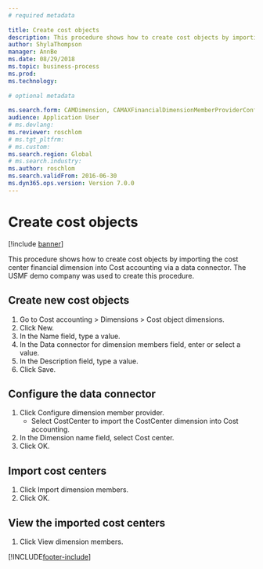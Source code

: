 ```yaml
--- 
# required metadata 
 
title: Create cost objects 
description: This procedure shows how to create cost objects by importing the cost center financial dimension into Cost accounting via a data connector. 
author: ShylaThompson
manager: AnnBe 
ms.date: 08/29/2018
ms.topic: business-process 
ms.prod:  
ms.technology:  
 
# optional metadata 
 
ms.search.form: CAMDimension, CAMAXFinancialDimensionMemberProviderConfiguration, CAMDimensionMember   
audience: Application User 
# ms.devlang:  
ms.reviewer: roschlom
# ms.tgt_pltfrm:  
# ms.custom:  
ms.search.region: Global
# ms.search.industry: 
ms.author: roschlom
ms.search.validFrom: 2016-06-30 
ms.dyn365.ops.version: Version 7.0.0 
---
```

# Create cost objects 

[!include [banner](../../includes/banner.md)]

This procedure shows how to create cost objects by importing the cost center financial dimension into Cost accounting via a data connector. The USMF demo company was used to create this procedure. 


## Create new cost objects
1. Go to Cost accounting > Dimensions > Cost object dimensions.
2. Click New.
3. In the Name field, type a value.
4. In the Data connector for dimension members field, enter or select a value.
5. In the Description field, type a value.
6. Click Save.

## Configure the data connector
1. Click Configure dimension member provider.
    * Select CostCenter to import the CostCenter dimension into Cost accounting.  
2. In the Dimension name field, select Cost center.
3. Click OK.

## Import cost centers
1. Click Import dimension members.
2. Click OK.

## View the imported cost centers
1. Click View dimension members.



[!INCLUDE[footer-include](../../../includes/footer-banner.md)]